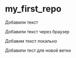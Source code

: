 # my_first_repo

Добавили текст

Добавили текст через браузер

Добавим текст локально

Добавили тест для новой ветки